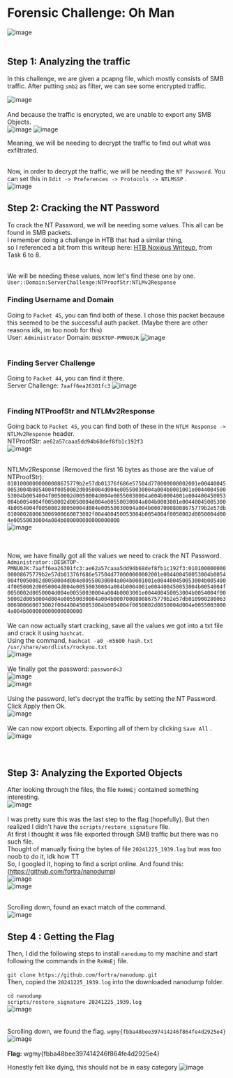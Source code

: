 # Forensic Challenge: Oh Man
![image](https://github.com/user-attachments/assets/09c4b944-b19e-4431-9a34-0c4314dacd16)
<br>
<br>


## **Step 1: Analyzing the traffic**
In this challenge, we are given a pcapng file, which mostly consists of SMB traffic. After putting  `smb2` as filter, we can see some encrypted traffic.
<br>

![image](https://github.com/user-attachments/assets/6f7b3ebe-f5be-4944-ac5b-087c869e2bc3)
<br>
<br>
And because the traffic is encrypted, we are unable to export any SMB Objects.
<br>
![image](https://github.com/user-attachments/assets/2966af46-9bb9-4d78-8ed2-2babe3a4d174)
![image](https://github.com/user-attachments/assets/64fc7e75-74eb-4502-ba65-d347d717e542)


Meaning, we will be needing to decrypt the traffic to find out what was exfiltrated.
<br>
<br>

Now, in order to decrypt the traffic, we will be needing the `NT Password`. You can set this in `Edit -> Preferences -> Protocols -> NTLMSSP` .
<br>
![image](https://github.com/user-attachments/assets/d9dabdcb-e9a0-4649-a362-4bb4fc72d986)


## **Step 2: Cracking the NT Password**
To crack the NT Password, we will be needing some values. This all can be found in SMB packets. <br>
I remember doing a challenge in HTB that had a similar thing, <br> so I referenced a bit from this writeup here: [HTB Noxious Writeup](https://medium.com/@jbtechmaven/hackthebox-noxious-sherlock-walkthrough-def721fe4f50), from Task 6 to 8.
<br>
<br>

We will be needing these values, now let's find these one by one. <br>
`User::Domain:ServerChallenge:NTProofStr:NTLMv2Response`

### Finding Username and Domain
Going to `Packet 45`, you can find both of these. I chose this packet because this seemed to be the successful auth packet. (Maybe there are other reasons idk, im too noob for this) <br>
User: `Administrator`    Domain: `DESKTOP-PMNU0JK`
![image](https://github.com/user-attachments/assets/8d169a3a-2ef2-43f6-862a-065d18a5ce06)
<br>
<br>

### Finding Server Challenge
Going to `Packet 44`, you can find it there. <br> 
Server Challenge: `7aaff6ea26301fc3`
![image](https://github.com/user-attachments/assets/a34d34fc-dba3-4f22-bd62-b161b7122b93)
<br>
<br>

### Finding NTProofStr and NTLMv2Response
Going back to `Packet 45`, you can find both of these in the `NTLM Response -> NTLMv2Response` header. <br>
NTProofStr: `ae62a57caaa5dd94b68def8fb1c192f3` <br>
![image](https://github.com/user-attachments/assets/b7b3fe66-bb92-4811-862b-317dea2a4b9a)
<br>
<br>

NTLMv2Response (Removed the first 16 bytes as those are the value of NTProofStr): `01010000000000008675779b2e57db01376f686e57504d770000000002001e004400450053004b0054004f0050002d0050004d004e00550030004a004b0001001e004400450053004b0054004f0050002d0050004d004e00550030004a004b0004001e004400450053004b0054004f0050002d0050004d004e00550030004a004b0003001e004400450053004b0054004f0050002d0050004d004e00550030004a004b00070008008675779b2e57db010900280063006900660073002f004400450053004b0054004f0050002d0050004d004e00550030004a004b000000000000000000`
<br>
![image](https://github.com/user-attachments/assets/f9749eb5-984e-4afa-aeab-7d71b30974ef)
<br>
<br>
<br>

Now, we have finally got all the values we need to crack the NT Password. <br>
`Administrator::DESKTOP-PMNU0JK:7aaff6ea26301fc3:ae62a57caaa5dd94b68def8fb1c192f3:01010000000000008675779b2e57db01376f686e57504d770000000002001e004400450053004b0054004f0050002d0050004d004e00550030004a004b0001001e004400450053004b0054004f0050002d0050004d004e00550030004a004b0004001e004400450053004b0054004f0050002d0050004d004e00550030004a004b0003001e004400450053004b0054004f0050002d0050004d004e00550030004a004b00070008008675779b2e57db010900280063006900660073002f004400450053004b0054004f0050002d0050004d004e00550030004a004b000000000000000000`
<br>
<br>
We can now actually start cracking, save all the values we got into a txt file and crack it using `hashcat`. <br>
Using the command, `hashcat -a0 -m5600 hash.txt /usr/share/wordlists/rockyou.txt` <br>
![image](https://github.com/user-attachments/assets/6c3cbc27-1f7d-4ed5-9c5a-a4bf3ad807f5)
<br>
<br>
We finally got the password: `password<3` <br>
![image](https://github.com/user-attachments/assets/eabde18d-14e1-495f-96a9-ec153c8cb74e)
<br>
![image](https://github.com/user-attachments/assets/7a3f19a7-49fa-46a5-bffa-d1197ee4dee7)
<br>
<br>
Using the password, let's decrypt the traffic by setting the NT Password. Click Apply then Ok. <br>
![image](https://github.com/user-attachments/assets/5ec36a80-47c7-4a8e-9914-1f0f0d150c01)
<br>
<br>
We can now export objects. Exporting all of them by clicking `Save All` .<br>
![image](https://github.com/user-attachments/assets/e4c7ac5e-22e4-447c-ac37-5c5255789dac)
<br>
<br>
<br>

## **Step 3: Analyzing the Exported Objects**
After looking through the files, the file `RxHmEj` contained something interesting. <br>
![image](https://github.com/user-attachments/assets/9a88c1fe-0e5f-4abf-918f-2d21528571df)
<br>
<br>
I was pretty sure this was the last step to the flag (hopefully). But then realized I didn't have the `scripts/restore_signature` file. <br>
At first I thought it was file exported through SMB traffic but there was no such file. <br>
Thought of manually fixing the bytes of file `20241225_1939.log` but was too noob to do it, idk how TT <br>
So, I googled it, hoping to find a script online. And found this: (https://github.com/fortra/nanodump) <br>
![image](https://github.com/user-attachments/assets/153c418b-9735-439c-88a2-2f452cc3a8f1)
<br>
![image](https://github.com/user-attachments/assets/b7c2b44d-2377-4374-8cb0-870ae7d58555)
<br>
<br>

Scrolling down, found an exact match of the command. <br>
![image](https://github.com/user-attachments/assets/66d53d82-c163-4a41-8569-e22eda3aa531)
<br>

## **Step 4 : Getting the Flag**

Then, I did the following steps to install `nanodump` to my machine and start following the commands in the `RxHmEj` file. 
<br> 
<br>
`git clone https://github.com/fortra/nanodump.git`  <br>
Then, copied the `20241225_1939.log` into the downloaded nanodump folder. 
<br>
<br>
`cd nanodump` <br>
`scripts/restore_signature 20241225_1939.log` <br>
![image](https://github.com/user-attachments/assets/adf9aed8-9da2-4932-86ea-a3a832743b70)
<br>
<br>
<br>
Scrolling down, we found the flag. `wgmy{fbba48bee397414246f864fe4d2925e4}`
![image](https://github.com/user-attachments/assets/85182994-1232-4f14-b542-52b4ef5786a0)
<br>
<br>
**Flag:** wgmy{fbba48bee397414246f864fe4d2925e4}

Honestly felt like dying, this should not be in easy category
![image](https://github.com/user-attachments/assets/be4beeed-d360-4808-930c-118b43d25aa2)






























